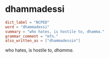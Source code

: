 # dhammadessi

``` toml
dict_label = "NCPED"
word = "dhammadessi"
summary = "who hates, is hostile to, dhamma."
grammar_comment = "mfn."
also_written_as = ["dhammadessin"]
```

who hates, is hostile to, *dhamma*.

